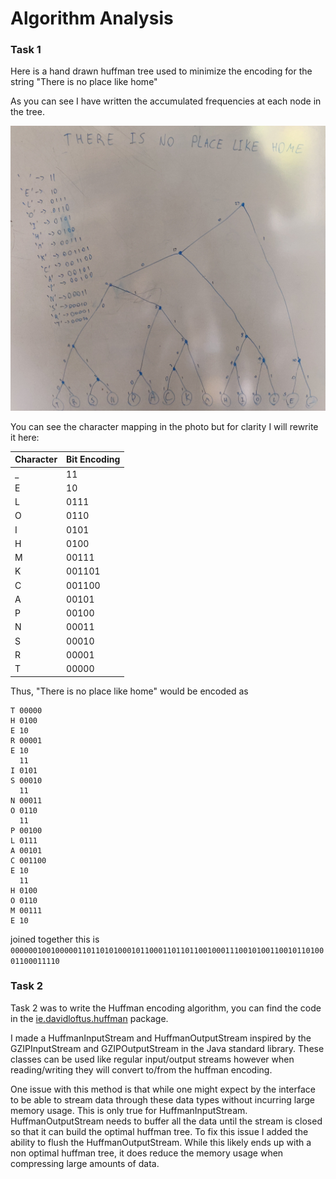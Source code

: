 # Algorithm Analysis

### Task 1

Here is a hand drawn huffman tree used to minimize the encoding for the string "There is no place like home"

As you can see I have written the accumulated frequencies at each node in the tree.

![Huffman Tree Drawing](huffman_tree.jpg)

You can see the character mapping in the photo but for clarity I will rewrite it here:

| Character | Bit Encoding |
|-----------|--------------|
| _         | 11           |
| E         | 10           |
| L         | 0111         |
| O         | 0110         |
| I         | 0101         |
| H         | 0100         |
| M         | 00111        |
| K         | 001101       |
| C         | 001100       |
| A         | 00101        |
| P         | 00100        |
| N         | 00011        |
| S         | 00010        |
| R         | 00001        |
| T         | 00000        |

Thus, "There is no place like home" would be encoded as
```
T 00000
H 0100
E 10
R 00001
E 10
  11
I 0101
S 00010
  11
N 00011
O 0110
  11
P 00100
L 0111
A 00101
C 001100
E 10
  11
H 0100
O 0110
M 00111
E 10
```

joined together this is
`000000100100000110110101000101100011011011001000111001010011001011010001100011110`

### Task 2

Task 2 was to write the Huffman encoding algorithm, you can find the code in the
[ie.davidloftus.huffman](../src/main/java/ie/davidloftus/huffman)
package.

I made a HuffmanInputStream and HuffmanOutputStream inspired by the GZIPInputStream and GZIPOutputStream in the Java
standard library. These classes can be used like regular input/output streams however when reading/writing they will
convert to/from the huffman encoding.

One issue with this method is that while one might expect by the interface to be able to stream data through these
data types without incurring large memory usage. This is only true for HuffmanInputStream. HuffmanOutputStream needs to
buffer all the data until the stream is closed so that it can build the optimal huffman tree. To fix this issue I added
the ability to flush the HuffmanOutputStream. While this likely ends up with a non optimal huffman tree, it does
reduce the memory usage when compressing large amounts of data.